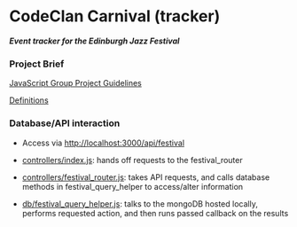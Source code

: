 # CodeClan Carnival (tracker)

**_Event tracker for the Edinburgh Jazz Festival_**

### Project Brief

[JavaScript Group Project Guidelines](briefs/JavaScript%20Group%20Project%20Guidelines.md)

[Definitions](briefs/definitions.md)

### Database/API interaction

-   Access via <http://localhost:3000/api/festival>
-   [controllers/index.js](controllers/index.js): hands off requests to the festival_router

-   [controllers/festival_router.js](controllers/festival_router.js): takes API requests, and calls database methods in festival_query_helper to access/alter information
-   [db/festival_query_helper.js](db/festival_query_helper.js): talks to the mongoDB hosted locally, performs requested action, and then runs passed callback on the results
